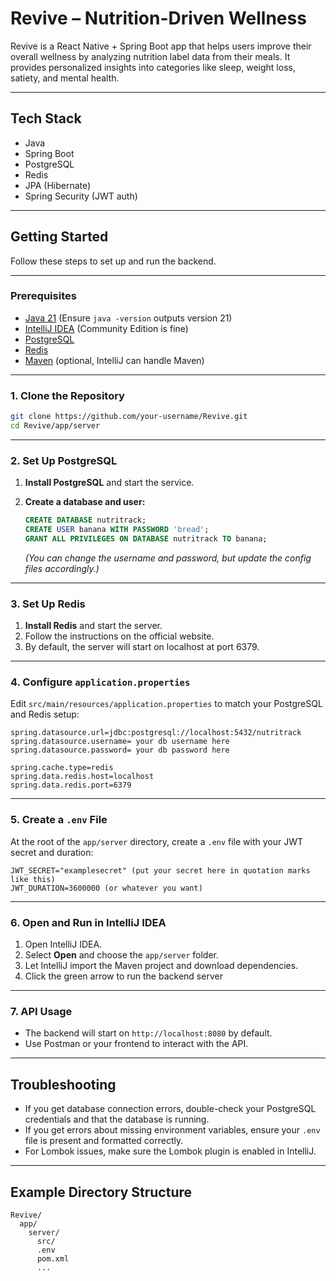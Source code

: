 # Revive – Nutrition-Driven Wellness 

Revive is a React Native + Spring Boot app that helps users improve their overall wellness by analyzing nutrition label data from their meals. It provides personalized insights into categories like sleep, weight loss, satiety, and mental health.

---

## Tech Stack

- Java
- Spring Boot
- PostgreSQL
- Redis
- JPA (Hibernate)
- Spring Security (JWT auth)

---

## Getting Started

Follow these steps to set up and run the backend.

---

### Prerequisites

- [Java 21](https://adoptium.net/en-GB/) (Ensure `java -version` outputs version 21)
- [IntelliJ IDEA](https://www.jetbrains.com/idea/download/) (Community Edition is fine)
- [PostgreSQL](https://www.postgresql.org/download/)
- [Redis](https://redis.io/docs/latest/operate/oss_and_stack/install/archive/install-redis/)
- [Maven](https://maven.apache.org/download.cgi) (optional, IntelliJ can handle Maven)

---

### 1. Clone the Repository

```bash
git clone https://github.com/your-username/Revive.git
cd Revive/app/server
```

---

### 2. Set Up PostgreSQL

1. **Install PostgreSQL** and start the service.
2. **Create a database and user:**

   ```sql
   CREATE DATABASE nutritrack;
   CREATE USER banana WITH PASSWORD 'bread';
   GRANT ALL PRIVILEGES ON DATABASE nutritrack TO banana;
   ```

   *(You can change the username and password, but update the config files accordingly.)*

---

### 3. Set Up Redis

1. **Install Redis** and start the server.
2. Follow the instructions on the official website.
3. By default, the server will start on localhost at port 6379.

---

### 4. Configure `application.properties`

Edit `src/main/resources/application.properties` to match your PostgreSQL and Redis setup:

```properties
spring.datasource.url=jdbc:postgresql://localhost:5432/nutritrack
spring.datasource.username= your db username here
spring.datasource.password= your db password here

spring.cache.type=redis
spring.data.redis.host=localhost
spring.data.redis.port=6379
```

---

### 5. Create a `.env` File

At the root of the `app/server` directory, create a `.env` file with your JWT secret and duration:

```env
JWT_SECRET="examplesecret" (put your secret here in quotation marks like this)
JWT_DURATION=3600000 (or whatever you want)
```

---

### 6. Open and Run in IntelliJ IDEA

1. Open IntelliJ IDEA.
2. Select **Open** and choose the `app/server` folder.
3. Let IntelliJ import the Maven project and download dependencies.
4. Click the green arrow to run the backend server

---

### 7. API Usage

- The backend will start on `http://localhost:8080` by default.
- Use Postman or your frontend to interact with the API.

---

## Troubleshooting

- If you get database connection errors, double-check your PostgreSQL credentials and that the database is running.
- If you get errors about missing environment variables, ensure your `.env` file is present and formatted correctly.
- For Lombok issues, make sure the Lombok plugin is enabled in IntelliJ.

---

## Example Directory Structure

```
Revive/
  app/
    server/
      src/
      .env
      pom.xml
      ...
```